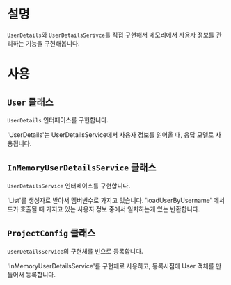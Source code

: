 # 설명
`UserDetails`와 `UserDetailsSerivce`를 직접 구현해서 메모리에서 사용자 정보를 관리하는 기능을 구현해봅니다.

# 사용
## `User` 클래스
`UserDetails` 인터페이스를 구현합니다. 

'UserDetails'는 UserDetailsService에서 사용자 정보를 읽어올 때, 응답 모델로 사용됩니다. 

## `InMemoryUserDetailsService` 클래스
`UserDetailsService` 인터페이스를 구현합니다. 

'List<UserDetails>'를 생성자로 받아서 멤버번수로 가지고 있습니다. 'loadUserByUsername' 메서드가 호출될 때 가지고 있는 사용자 정보 중에서 일치하는게 있는 반환합니다. 

## `ProjectConfig` 클래스
`UserDetailsService`의 구현체를 빈으로 등록합니다. 

'InMemoryUserDetailsService'를 구현체로 사용하고, 등록시점에 User 객체를 만들어서 등록합니다. 
